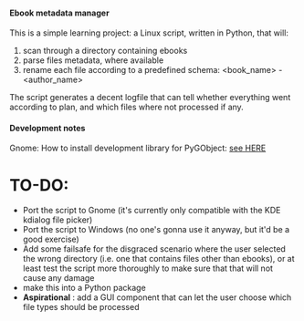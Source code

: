 #### Ebook metadata manager


This is a simple learning project: a Linux script, written in Python, that will:

1. scan through a directory containing ebooks
2. parse files metadata, where available
3. rename each file according to a predefined schema: <book_name> - <author_name>

The script generates a decent logfile that can tell whether everything went according to plan, and which files where not processed if any.


#### Development notes
Gnome:
How to install development library for PyGObject: [see HERE](https://pygobject.gnome.org/getting_started.html#ubuntu-getting-started)


# TO-DO:


* Port the script to Gnome (it's currently only compatible with the KDE kdialog file picker)
* Port the script to Windows (no one's gonna use it anyway, but it'd be a good exercise)
* Add some failsafe for the disgraced scenario where the user selected the wrong directory (i.e. one that contains files other than ebooks), or at least test the script more thoroughly to make sure that that will not cause any damage
* make this into a Python package
* **Aspirational** : add a GUI component that can let the user choose which file types should be processed
